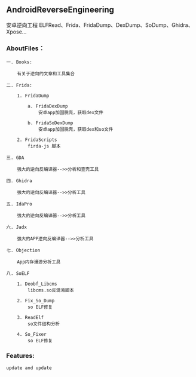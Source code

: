 ## AndroidReverseEngineering

安卓逆向工程
    ELFRead、Frida、FridaDump、DexDump、SoDump、Ghidra、Xpose...

### AboutFiles：

    一. Books:
    
        有关于逆向的文章和工具集合
    
    二. Frida:
    
        1. FridaDump
        
            a. FridaDexDump
                安卓app加固脱壳，获取dex文件
                
            b. FridaSoDexDump
                安卓app加固脱壳，获取dex和so文件
        
        2. FridaScripts
            firda-js 脚本
            
    三. GDA
    
        强大的逆向反编译器-->>分析和查壳工具
    
    四. Ghidra
    
        强大的逆向反编译器-->>分析工具
        
    五. IdaPro
    
        强大的逆向反编译器-->>分析工具
        
    六. Jadx
    
        强大的APP逆向反编译器-->>分析工具
        
    七. Objection
        
        App内存漫游分析工具
        
    八. SoELF
    
        1. Deobf_Libcms
            libcms.so反混淆脚本
            
        2. Fix_So_Dump
            so ELF修复
        
        3. ReadElf
            so文件结构分析
            
        4. So_Fixer
            so ELF修复
        
    
### Features:
    update and update